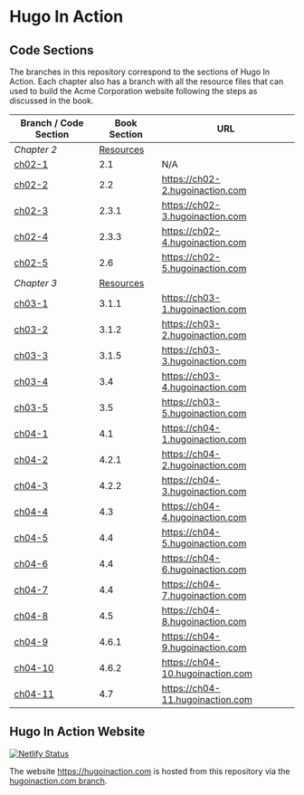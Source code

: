 Hugo In Action
===============

Code Sections
-------------

The branches in this repository correspond to the sections of Hugo In Action. Each chapter also has a branch with all the resource files that can used to build the Acme Corporation website following the steps as discussed in the book.

| Branch / Code Section | Book Section | URL |
|      ----------       |   ---   |  --- |
| *Chapter 2*           | [Resources](https://github.com/hugoinaction/hugoinaction/archive/ch02-resources.zip) ||
| [ch02-1](https://github.com/hugoinaction/hugoinaction/tree/ch02-1)                |    2.1    | N/A |
| [ch02-2](https://github.com/hugoinaction/hugoinaction/tree/ch02-2)                |    2.2    | https://ch02-2.hugoinaction.com |
| [ch02-3](https://github.com/hugoinaction/hugoinaction/tree/ch02-3)                |    2.3.1  | https://ch02-3.hugoinaction.com |
| [ch02-4](https://github.com/hugoinaction/hugoinaction/tree/ch02-4)                |    2.3.3  | https://ch02-4.hugoinaction.com |
| [ch02-5](https://github.com/hugoinaction/hugoinaction/tree/ch02-5)                |    2.6    | https://ch02-5.hugoinaction.com |
| *Chapter 3*           | [Resources](https://github.com/hugoinaction/hugoinaction/archive/ch03-resources.zip) ||
| [ch03-1](https://github.com/hugoinaction/hugoinaction/tree/ch03-1)                |    3.1.1    | https://ch03-1.hugoinaction.com |
| [ch03-2](https://github.com/hugoinaction/hugoinaction/tree/ch03-2)                |    3.1.2    | https://ch03-2.hugoinaction.com |
| [ch03-3](https://github.com/hugoinaction/hugoinaction/tree/ch03-3)                |    3.1.5    | https://ch03-3.hugoinaction.com |
| [ch03-4](https://github.com/hugoinaction/hugoinaction/tree/ch03-4)                |    3.4      | https://ch03-4.hugoinaction.com |
| [ch03-5](https://github.com/hugoinaction/hugoinaction/tree/ch03-5)                |    3.5      | https://ch03-5.hugoinaction.com |
| [ch04-1](https://github.com/hugoinaction/hugoinaction/tree/ch04-1)                |    4.1      | https://ch04-1.hugoinaction.com |
| [ch04-2](https://github.com/hugoinaction/hugoinaction/tree/ch04-2)                |    4.2.1    | https://ch04-2.hugoinaction.com |
| [ch04-3](https://github.com/hugoinaction/hugoinaction/tree/ch04-3)                |    4.2.2    | https://ch04-3.hugoinaction.com |
| [ch04-4](https://github.com/hugoinaction/hugoinaction/tree/ch04-4)                |    4.3      | https://ch04-4.hugoinaction.com |
| [ch04-5](https://github.com/hugoinaction/hugoinaction/tree/ch04-5)                |    4.4      | https://ch04-5.hugoinaction.com |
| [ch04-6](https://github.com/hugoinaction/hugoinaction/tree/ch04-6)                |    4.4      | https://ch04-6.hugoinaction.com |
| [ch04-7](https://github.com/hugoinaction/hugoinaction/tree/ch04-7)                |    4.4      | https://ch04-7.hugoinaction.com |
| [ch04-8](https://github.com/hugoinaction/hugoinaction/tree/ch04-8)                |    4.5      | https://ch04-8.hugoinaction.com |
| [ch04-9](https://github.com/hugoinaction/hugoinaction/tree/ch04-9)                |    4.6.1    | https://ch04-9.hugoinaction.com |
| [ch04-10](https://github.com/hugoinaction/hugoinaction/tree/ch04-10)              |    4.6.2    | https://ch04-10.hugoinaction.com |
| [ch04-11](https://github.com/hugoinaction/hugoinaction/tree/ch04-11)              |    4.7      | https://ch04-11.hugoinaction.com |


Hugo In Action Website
---------------------
[![Netlify Status](https://api.netlify.com/api/v1/badges/83ef031c-395c-40f2-a263-20d073bf8d26/deploy-status)](https://app.netlify.com/sites/hugoinaction/deploys)

The website https://hugoinaction.com is hosted from this repository via the [hugoinaction.com branch](https://github.com/hugoinaction/hugoinaction/tree/hugoinaction.com).
